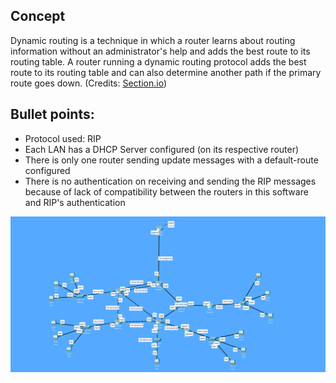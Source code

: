 ## Concept
Dynamic routing is a technique in which a router learns about routing information without an administrator's help and adds the best route to its routing table. A router running a dynamic routing protocol adds the best route to its routing table and can also determine another path if the primary route goes down. (Credits: [Section.io](https://www.section.io/engineering-education/understanding-static-dynamic-routing/))

## Bullet points:
- Protocol used: RIP
- Each LAN has a DHCP Server configured (on its respective router)
- There is only one router sending update messages with a default-route configured
- There is no authentication on receiving and sending the RIP messages because of lack of compatibility between the routers in this software and RIP's authentication

![RIP project on the Cisco Packet Software (lots of routers interconnected and sharing information with each other)](dynamic-routing.png)
